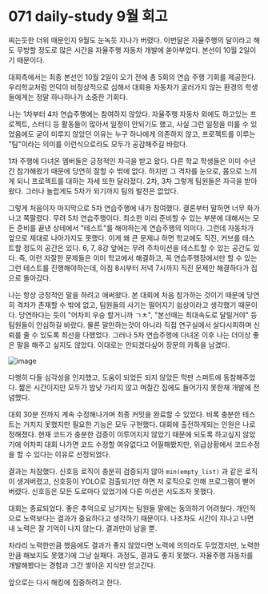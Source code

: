 # 071 daily-study 9월 회고

찌는듯한 더위 때문인지 9월도 눈녹듯 지나가 버렸다. 이번달은 자율주행의 달이라고 해도 무방할 정도로 많은 시간을 자율주행 자동차 개발에 쏟아부었다. 본선이 10월 2일이기 때문이다.  

대회측에서는 최종 본선인 10월 2일이 오기 전에 총 5회의 연습 주행 기회를 제공한다. 우리학교처럼 언덕이 비정상적으로 심해서 대회용 자동차가 굴러가지 않는 환경의 학생들에게는 정말 하나하나가 소중한 기회다.

나는 1차부터 4차 연습주행에는 참여하지 않았다. 자율주행 자동차 외에도 하고있는 프로젝트, 스터디 등 활동들이 많아서 일정이 안되기도 했고, 사실 그런 일정을 미룰 수 있었음에도 굳이 미루지 않았던 이유는 누구 하나에게 의존하지 않고, 프로젝트를 이루는 "팀"이라는 의미를 이런식으로라도 모두가 공감해주길 바랐다.

1차 주행에 다녀온 멤버들은 긍정적인 자극을 받고 왔다. 다른 학교 학생들은 이미 수년간 참가해왔기 때문에 당연히 잘할 수 밖에 없다. 하지만 그 격차를 눈으로, 몸으로 느끼게 되니 프로젝트를 대하는 자세 또한 달라졌다. 2차, 3차 그렇게 팀원들은 자극을 받아왔다. 그러나 놀랍게도 5차가 되기까지 팀의 발전은 없었다.

그렇게 처음이자 마지막으로 5차 연습주행에 내가 참여했다. 결론부터 말하면 너무 화가나고 쪽팔렸다. 무려 5차 연습주행이다. 최소한 미리 준비할 수 있는 부분에 대해서는 모든 준비를 끝낸 상테에서 "테스트"를 해야하는게 연습주행의 의미다. 그런데 자동차가 앞으로 제대로 나아가지도 못했다. 이게 왜 큰 문제냐 하면 학교에도 직진, 커브를 테스트할 정도의 공간은 있다. 6, 7, 8강 앞에는 무려 주차미션을 테스트할 수 있는 공간도 있다. 즉, 이런 자잘한 문제들은 이미 학교에서 해결하고, 꼭 연습주행장에서만 할 수 있는 그런 테스트를 진행해야하는데, 아침 8시부터 저녁 7시까지 직진 문제만 해결하다가 집으로 돌아갔다.

나는 항상 긍정적인 말을 하려고 애써왔다. 본 대회에 처음 참가하는 것이기 때문에 당연히 격차가 존재할 수 밖에 없고, 팀원들의 사기는 떨어지기 쉽상이라고 생각했기 때문이다. 당연하다는 듯이 "어차피 우승 할거니까 ㄱㅊ", "본선때는 최대속도로 달릴거야" 등 팀원들이 안심하길 바랐다. 물론 말만하는것이 아니라 직접 연구실에서 살다시피하며 신뢰를 줄 수 있도록 최선을 다했었다. 그러나 5차 연습주행에 다녀온 이후 나는 더이상 좋은 말을 해주고 싶지도 않았다. 이대로는 안되겠다싶어 장문의 카톡을 남겼다.

![image](https://user-images.githubusercontent.com/44149738/135829968-bfdbe431-7263-4631-b16d-1a55f4850846.png)

다행히 다들 심각성을 인지했고, 도움이 되었든 되지 않았든 막판 스퍼트에 동참해주었다. 짧은 시간이지만 모두가 밤낮 가리지 않고 며칠간 집에도 들어가지 못한채 개발에 전념했다.

대회 30분 전까지 계속 수정해나가며 최종 커밋을 완료할 수 있었다. 비록 충분한 테스트는 거치지 못했지만 필요한 기능은 모두 구현했다. 대회에 출전하게되는 인원은 나로 정해졌다. 현재 코드가 충분한 검증이 이루어지지 않았기 때문에 되도록 하고싶지 않았기에 어차피 대회 나가면 코드 수정할 여유없다고 어필해봤지만, 위급상황에서 코드수정을 할 수 있다는 이유로 선정되었다.

결과는 처참했다. 신호등 로직이 충분히 검증되지 않아 `min(empty_list)` 과 같은 로직이 생겨버렸고, 신호등이 YOLO로 검출되기만 하면 저 로직으로 인해 프로그램이 뻗어버렸다. 신호등은 모든 도로마다 있었기에 다른 미션은 시도조차 못했다.

대회는 종료되었다. 좋은 추억으로 남기자는 팀원들 말에는 동의하기 어려웠다. 개인적으로 노력보다는 결과가 중요하다고 생각하기 때문이다. 나조차도 시간이 지나고 나면 내 노력은 잘 기억이 나지 않는다. 결과만이 남을 뿐.

차라리 노력한만큼 했음에도 결과가 좋지 않았다면 노력에 의의라도 두었겠지만, 노력한 만큼 해보지도 못했기에 그냥 실패다. 과정도, 결과도 좋지 못했다. 자율주행 자동차를 개발해봤다는 경험과 그간 쌓아온 지식만 얻고간다.

앞으로는 다시 해킹에 집중하려고 한다.